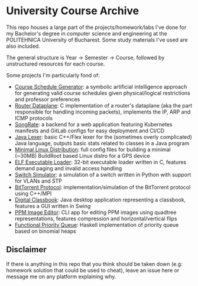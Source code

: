 # University Course Archive

This repo houses a large part of the projects/homework/labs I've done for my
Bachelor's degree in computer science and engineering at the POLITEHNICA
University of Bucharest. Some study materials I've used are also included.

The general structure is Year -> Semester -> Course, followed by unstructured
resources for each course.

Some projects I'm particularly fond of:

- [Course Schedule Generator](year3/sem2/IA/tema1/): a symbolic artificial
intelligence approach for generating valid course schedules given
physical/logical restrictions and professor preferences
- [Router Dataplane](year2/sem2/PCom/tema1/): C implementation of a router's
dataplane (aka the part responsible for handling incoming packets), implements
the IP, ARP and ICMP protocols
- [SongRate](year4/#sem2/IDP/project/): a backend for a web application
featuring Kubernetes manifests and GitLab configs for easy deployment and CI/CD
- [Java Lexer](year3/sem1/LFA/tema/): basic C++/Flex lexer for the (sometimes
overly complicated) Java language, outputs basic stats related to classes in a
Java program
- [Minimal Linux Distribution](year4/#sem1/SI/tema2/): full config files for
building a minimal (~30MB) BuildRoot based Linux distro for a GPS device
- [ELF Executable Loader](year2/sem1/SO/tema1/): 32-bit executable loader
written in C, features demand paging and invalid access handling
- [Switch Simulator](year3/sem1/RL/tema1/): a simulation of a switch written
in Python with support for VLANs and STP
- [BitTorrent Protocol](year3/sem1/APD/tema3/): implementation/simulation of
the BitTorrent protocol using C++/MPI
- [Digital Classbook](year2/sem1/POO/tema/PROIECT/): Java desktop application
representing a classbook, features a GUI written in Swing
- [PPM Image Editor](year1/sem2/SDA/tema2/): CLI app for editing PPM images
using quadtree representations, features compression and horizontal/vertical
flips
- [Functional Priority Queue](year2/sem2/PP/tema2/): Haskell implementation of
priority queue based on binomial heaps

## Disclaimer

If there is anything in this repo that you think should be taken down (e.g:
homework solution that could be used to cheat), leave an issue here or message
me on any platform explaining why.
